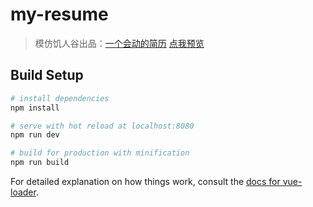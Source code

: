 # my-resume

> 模仿饥人谷出品：[一个会动的简历](https://github.com/jirengu-inc/animating-resume) 
> [点我预览](https://wohenxion.github.io/MyResume/)

## Build Setup

``` bash
# install dependencies
npm install

# serve with hot reload at localhost:8080
npm run dev

# build for production with minification
npm run build
```

For detailed explanation on how things work, consult the [docs for vue-loader](http://vuejs.github.io/vue-loader).
